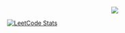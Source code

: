 <p align="center">
  <a href="https://skillicons.dev">
    <img src="https://skillicons.dev/icons?i=python,django,js,html,css,bootstrap,tailwind,git,linux,bash,postgres,docker,redis,neovim,vscode,pycharm" />
  </a>
</p>

[![LeetCode Stats](https://leetcard.jacoblin.cool/volodiq?theme=dark&font=Ubuntu%20Condensed)](https://leetcode.com/Volodiq/)


